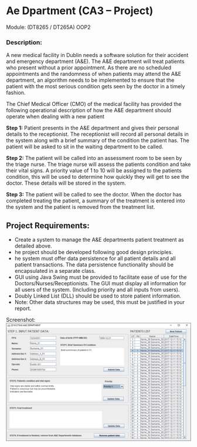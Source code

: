 # Ae Dpartment (CA3 – Project)
Module: (DT8265 / DT265A) OOP2

### Description:
A new medical facility in Dublin needs a software solution for their accident and emergency
department (A&E). The A&E department will treat patients who present without a prior
appointment. As there are no scheduled appointments and the randomness of when patients may
attend the A&E department, an algorithm needs to be implemented to ensure that the patient with
the most serious condition gets seen by the doctor in a timely fashion.

The Chief Medical Officer (CMO) of the medical facility has provided the following operational
description of how the A&E department should operate when dealing with a new patient

**Step 1:** Patient presents in the A&E department and gives their personal details to the receptionist.
The receptionist will record all personal details in the system along with a brief summary of
the condition the patient has. The patient will be asked to sit in the waiting department to be
called.

**Step 2:** The patient will be called into an assessment room to be seen by the triage nurse. The triage
nurse will assess the patients condition and take their vital signs. A priority value of 1 to 10
will be assigned to the patients condition, this will be used to determine how quickly they
will get to see the doctor. These details will be stored in the system.

**Step 3:** The patient will be called to see the doctor. When the doctor has completed treating the
patient, a summary of the treatment is entered into the system and the patient is removed
from the treatment list.


## Project Requirements:

  - Create a system to manage the A&E departments patient treatment as detailed above.
  - he project should be developed following good design principles.
  - he system must offer data persistence for all patient details and all patient transactions. The
data persistence functionality should be encapsulated in a separate class.
  -  GUI using Java Swing must be provided to facilitate ease of use for the
Doctors/Nurses/Receptionists. The GUI must display all information for all users of the
system. (Including priority and all inputs from users).
  -  Doubly Linked List (DLL) should be used to store patient information.
  -  Note: Other data structures may be used, this must be justified in your report.


Screenshot:
![N](img/capture.png)